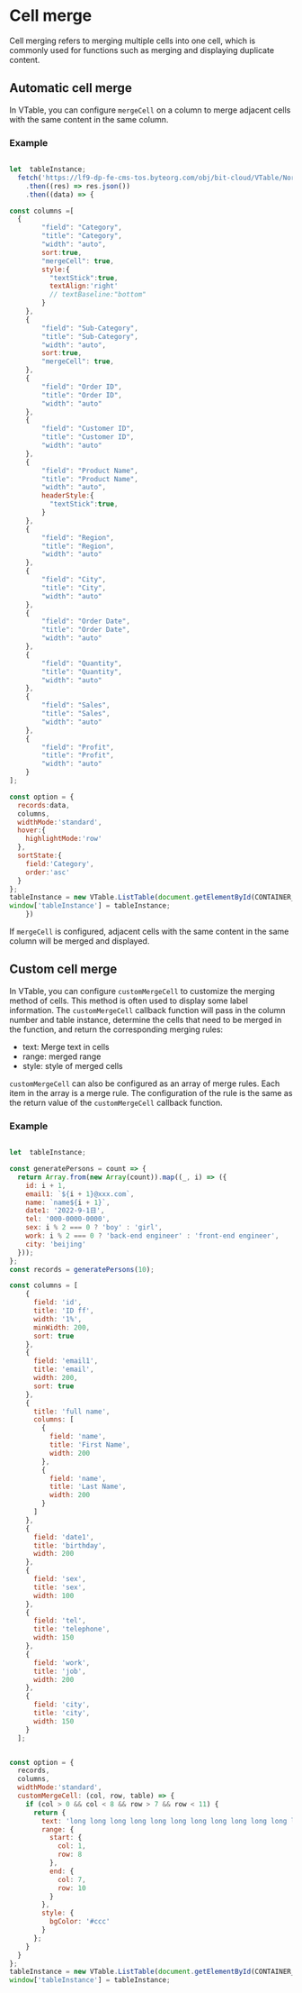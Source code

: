 # Cell merge

Cell merging refers to merging multiple cells into one cell, which is commonly used for functions such as merging and displaying duplicate content.

## Automatic cell merge

In VTable, you can configure `mergeCell` on a column to merge adjacent cells with the same content in the same column.

### Example

```javascript livedemo template=vtable

let  tableInstance;
  fetch('https://lf9-dp-fe-cms-tos.byteorg.com/obj/bit-cloud/VTable/North_American_Superstore_data100.json')
    .then((res) => res.json())
    .then((data) => {

const columns =[
  {
        "field": "Category",
        "title": "Category",
        "width": "auto",
        sort:true,
        "mergeCell": true,
        style:{
          "textStick":true,
          textAlign:'right'
          // textBaseline:"bottom"
        }
    },
    {
        "field": "Sub-Category",
        "title": "Sub-Category",
        "width": "auto",
        sort:true,
        "mergeCell": true,
    },
    {
        "field": "Order ID",
        "title": "Order ID",
        "width": "auto"
    },
    {
        "field": "Customer ID",
        "title": "Customer ID",
        "width": "auto"
    },
    {
        "field": "Product Name",
        "title": "Product Name",
        "width": "auto",
        headerStyle:{
          "textStick":true,
        }
    },
    {
        "field": "Region",
        "title": "Region",
        "width": "auto"
    },
    {
        "field": "City",
        "title": "City",
        "width": "auto"
    },
    {
        "field": "Order Date",
        "title": "Order Date",
        "width": "auto"
    },
    {
        "field": "Quantity",
        "title": "Quantity",
        "width": "auto"
    },
    {
        "field": "Sales",
        "title": "Sales",
        "width": "auto"
    },
    {
        "field": "Profit",
        "title": "Profit",
        "width": "auto"
    }
];

const option = {
  records:data,
  columns,
  widthMode:'standard',
  hover:{
    highlightMode:'row'
  },
  sortState:{
    field:'Category',
    order:'asc'
  }
};
tableInstance = new VTable.ListTable(document.getElementById(CONTAINER_ID),option);
window['tableInstance'] = tableInstance;
    })
```

If `mergeCell` is configured, adjacent cells with the same content in the same column will be merged and displayed.

## Custom cell merge

In VTable, you can configure `customMergeCell` to customize the merging method of cells. This method is often used to display some label information. The `customMergeCell` callback function will pass in the column number and table instance, determine the cells that need to be merged in the function, and return the corresponding merging rules:
* text: Merge text in cells
* range: merged range
* style: style of merged cells

`customMergeCell` can also be configured as an array of merge rules. Each item in the array is a merge rule. The configuration of the rule is the same as the return value of the `customMergeCell` callback function.

### Example

```javascript livedemo template=vtable

let  tableInstance;

const generatePersons = count => {
  return Array.from(new Array(count)).map((_, i) => ({
    id: i + 1,
    email1: `${i + 1}@xxx.com`,
    name: `name${i + 1}`,
    date1: '2022-9-1日',
    tel: '000-0000-0000',
    sex: i % 2 === 0 ? 'boy' : 'girl',
    work: i % 2 === 0 ? 'back-end engineer' : 'front-end engineer',
    city: 'beijing'
  }));
};
const records = generatePersons(10);

const columns = [
    {
      field: 'id',
      title: 'ID ff',
      width: '1%',
      minWidth: 200,
      sort: true
    },
    {
      field: 'email1',
      title: 'email',
      width: 200,
      sort: true
    },
    {
      title: 'full name',
      columns: [
        {
          field: 'name',
          title: 'First Name',
          width: 200
        },
        {
          field: 'name',
          title: 'Last Name',
          width: 200
        }
      ]
    },
    {
      field: 'date1',
      title: 'birthday',
      width: 200
    },
    {
      field: 'sex',
      title: 'sex',
      width: 100
    },
    {
      field: 'tel',
      title: 'telephone',
      width: 150
    },
    {
      field: 'work',
      title: 'job',
      width: 200
    },
    {
      field: 'city',
      title: 'city',
      width: 150
    }
  ];


const option = {
  records,
  columns,
  widthMode:'standard',
  customMergeCell: (col, row, table) => {
    if (col > 0 && col < 8 && row > 7 && row < 11) {
      return {
        text: 'long long long long long long long long long long long long long long long long long long text!',
        range: {
          start: {
            col: 1,
            row: 8
          },
          end: {
            col: 7,
            row: 10
          }
        },
        style: {
          bgColor: '#ccc'
        }
      };
    }
  }
};
tableInstance = new VTable.ListTable(document.getElementById(CONTAINER_ID),option);
window['tableInstance'] = tableInstance;
```
